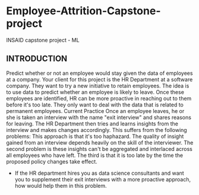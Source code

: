 # Employee-Attrition-Capstone-project
INSAID capstone project - ML 

## INTRODUCTION
Predict whether or not an employee would stay given the data of employees at a company.
Your client for this project is the HR Department at a software company.
They want to try a new initiative to retain employees.
The idea is to use data to predict whether an employee is likely to leave.
Once these employees are identified, HR can be more proactive in reaching out to them before it's too late.
They only want to deal with the data that is related to permanent employees.
Current Practice Once an employee leaves, he or she is taken an interview with the name "exit interview" and shares reasons for leaving. The HR Department then tries and learns insights from the interview and makes changes accordingly.
This suffers from the following problems:
  This approach is that it's too haphazard. The quality of insight gained from an interview depends heavily on the skill of the interviewer.
  The second problem is these insights can't be aggregated and interlaced across all employees who have left.
  The third is that it is too late by the time the proposed policy changes take effect.
- If the HR department hires you as data science consultants and want you to supplement their exit interviews with a more proactive approach, how would help them in this problem.
